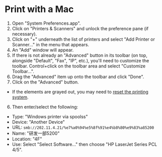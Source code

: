 # Print with a Mac

1. Open "System Preferences.app".
2. Click on "Printers & Scanners" and unlock the preference pane (if necessary).
3. Click on "+" underneath the list of printers and select "Add Printer or Scanner..." in the menu that appears.
4. An "Add" window will appear.
  1. If there is not already an "Advanced" button in its toolbar (on top, alongside "Default", "Fax", "IP", etc.), you'll need to customize the toolbar. Control+click on the toolbar area and select "Customize Toolbar...".
  2. Drag the "Advanced" item up onto the toolbar and click "Done".
5. Click on the "Advanced" button.
  - If the elements are grayed out, you may need to [reset the printing system](https://support.apple.com/en-us/HT201539).
6. Then enter/select the following:
  - Type: "Windows printer via spoolss"
  - Device: "Another Device"
  - URL: `smb://202.11.4.21/%e7%a0%94%e5%8f%91%e4%b8%80%e9%83%a85200`
  - Name: "研发一部5200"
  - Location: "4F"
  - Use: Select "Select Software..." then choose "HP LaserJet Series PCL 4/5".